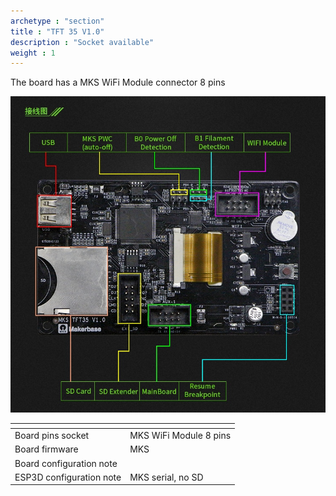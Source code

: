```yaml
---
archetype : "section"
title : "TFT 35 V1.0"
description : "Socket available"
weight : 1
---
```

The board has a MKS WiFi Module connector 8 pins

![step1](board.jpg)

| <!-- -->  | <!-- --> |
|-|-|
| Board pins socket | MKS WiFi Module 8 pins |
| Board firmware | MKS | 
| Board configuration note |
| ESP3D configuration note | MKS serial, no SD |